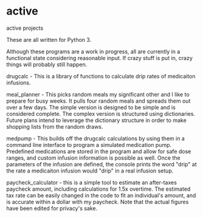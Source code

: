 # active
active projects

These are all written for Python 3.

Although these programs are a work in progress, all are currently in a functional state considering reasonable input. If crazy stuff is put in, crazy things will probably still happen.

drugcalc - This is a library of functions to calculate drip rates of medicaiton infusions.

meal_planner - This picks random meals my significant other and I like to prepare for busy weeks. It pulls four random meals and spreads them out over a few days. The simple version is designed to be simple and is considered complete. The complex version is structured using dictionaries. Future plans intend to leverage the dictionary structure in order to make shopping lists from the random draws.

medpump - This builds off the drugcalc calculations by using them in a command line interface to program a simulated medication pump. Predefined medications are stored in the program and allow for safe dose ranges, and custom infusion information is possible as well. Once the parameters of the infusion are defined, the console prints the word "drip" at the rate a medicaiton infusion would "drip" in a real infusion setup.

paycheck_calculator - this is a simple tool to estimate an after-taxes paycheck amount, including calculations for 1.5x overtime. The estimated tax rate can be easily changed in the code to fit an individual's amount, and is accurate within a dollar with my paycheck. Note that the actual figures have been edited for privacy's sake.
